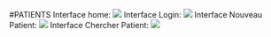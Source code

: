 
#PATIENTS 
Interface home: 
![](../../Downloads/scrennhome.png)
Interface Login:
![](../../Downloads/Login.png)
Interface Nouveau Patient:
![](../../Downloads/NouveauPatient.png)
Interface Chercher Patient: 
![](../../Downloads/ChercherPatient.png)